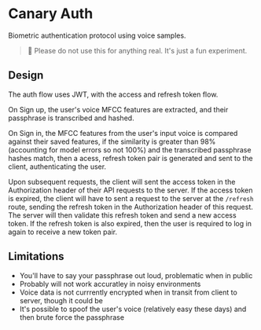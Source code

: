 # Canary Auth

Biometric authentication protocol using voice samples.

> 🚧 Please do not use this for anything real. It's just a fun experiment.

## Design

The auth flow uses JWT, with the access and refresh token flow.

On Sign up, the user's voice MFCC features are extracted, and their passphrase is transcribed and hashed.

On Sign in, the MFCC features from the user's input voice is compared against their saved features, if the similarity is greater than 98% (accounting for model errors so not 100%) and the transcribed passphrase hashes match, then a acess, refresh token pair is generated and sent to the client, authenticating the user.

Upon subsequent requests, the client will sent the access token in the Authorization header of their API requests to the server. If the access token is expired, the client will have to sent a request to the server at the `/refresh` route, sending the refresh token in the Authorization header of this request. The server will then validate this refresh token and send a new access token. If the refresh token is also expired, then the user is required to log in again to receive a new token pair.

## Limitations

-   You'll have to say your passphrase out loud, problematic when in public
-   Probably will not work accuratley in noisy environments
-   Voice data is not currrently encrypted when in transit from client to server, though it could be
-   It's possible to spoof the user's voice (relatively easy these days) and then brute force the passphrase
